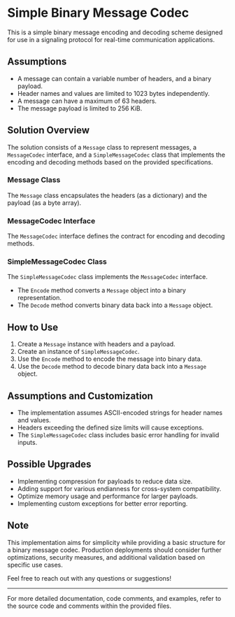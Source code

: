 # Simple Binary Message Codec

This is a simple binary message encoding and decoding scheme designed for use in a signaling protocol for real-time communication applications.

## Assumptions

- A message can contain a variable number of headers, and a binary payload.
- Header names and values are limited to 1023 bytes independently.
- A message can have a maximum of 63 headers.
- The message payload is limited to 256 KiB.

## Solution Overview

The solution consists of a `Message` class to represent messages, a `MessageCodec` interface, and a `SimpleMessageCodec` class that implements the encoding and decoding methods based on the provided specifications.

### Message Class

The `Message` class encapsulates the headers (as a dictionary) and the payload (as a byte array).

### MessageCodec Interface

The `MessageCodec` interface defines the contract for encoding and decoding methods.

### SimpleMessageCodec Class

The `SimpleMessageCodec` class implements the `MessageCodec` interface.
- The `Encode` method converts a `Message` object into a binary representation.
- The `Decode` method converts binary data back into a `Message` object.

## How to Use

1. Create a `Message` instance with headers and a payload.
2. Create an instance of `SimpleMessageCodec`.
3. Use the `Encode` method to encode the message into binary data.
4. Use the `Decode` method to decode binary data back into a `Message` object.

## Assumptions and Customization

- The implementation assumes ASCII-encoded strings for header names and values.
- Headers exceeding the defined size limits will cause exceptions.
- The `SimpleMessageCodec` class includes basic error handling for invalid inputs.

## Possible Upgrades

- Implementing compression for payloads to reduce data size.
- Adding support for various endianness for cross-system compatibility.
- Optimize memory usage and performance for larger payloads.
- Implementing custom exceptions for better error reporting.

## Note

This implementation aims for simplicity while providing a basic structure for a binary message codec. Production deployments should consider further optimizations, security measures, and additional validation based on specific use cases.

Feel free to reach out with any questions or suggestions!

---

For more detailed documentation, code comments, and examples, refer to the source code and comments within the provided files.

